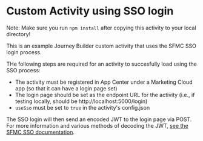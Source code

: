 # Custom Activity using SSO login

Note: Make sure you run `npm install` after copying this activity to your local directory!


This is an example Journey Builder custom activity that uses the SFMC SSO login process.

THe following steps are required for an activity to succesfully load using the SSO process:

* The activity must be registered in App Center under a Marketing Cloud app (so that it can have a login page set)
* The login page should be set as the endpoint URL for the activity (i.e., if testing locally, should be http://localhost:5000/login)
* `useSso` must be set to `true` in the activity's config.json

The SSO login will then send an encoded JWT to the login page via POST.  For more information and various methods of decoding the JWT, [see the SFMC SSO documentation](https://code.exacttarget.com/app-development/marketing-cloud-apps/single-sign-on.html).